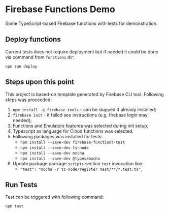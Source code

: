 # Firebase Functions Demo
Some TypeScript-based Firebase functions with tests for demonstration.

## Deploy functions
Current tests does not require deployment but if needed it could be done via command from `functions` dir:
```
npm run deploy
```

## Steps upon this point
This project is based-on template generated by Firebase CLI tool.
Following steps was proceeded:

1. `npm install -g firebase-tools` - can be skipped if already installed;
2. `firebase init` - if failed see instructions (e.g. firebase login may needed);
3. Functions and Emulators features was selected during init setup;
4. Typescript as language for Cloud functions was selected.
5. Following packages was installed for tests:
    - `npm install --save-dev firebase-functions-test`
    - `npm install --save-dev ts-node`
    - `npm install --save-dev mocha`
    - `npm install --save-dev @types/mocha`
6. Update package package `scripts` section `test` invocation line:
   - `"test": "mocha -r ts-node/register test/**/*.test.ts"`,

## Run Tests
Test can be triggered with following command:

```
npm test
```
